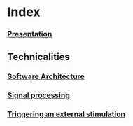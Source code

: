 # Index
### [Presentation](https://github.com/MobsLab/DeltaFeedBack/wiki/Presentation)

## Technicalities
### [Software Architecture](https://github.com/MobsLab/DeltaFeedBack/wiki/Software-Architecture)
### [Signal processing](https://github.com/MobsLab/DeltaFeedBack/wiki/Signal-processing)
### [Triggering an external stimulation](https://github.com/MobsLab/DeltaFeedBack/wiki/Triggering-an-external-stimulation)